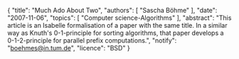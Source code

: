 {
    "title": "Much Ado About Two",
    "authors": [
        "Sascha Böhme"
    ],
    "date": "2007-11-06",
    "topics": [
        "Computer science-Algorithms"
    ],
    "abstract": "This article is an Isabelle formalisation of a paper with the same title. In a similar way as Knuth's 0-1-principle for sorting algorithms, that paper develops a 0-1-2-principle for parallel prefix computations.",
    "notify": "boehmes@in.tum.de",
    "licence": "BSD"
}